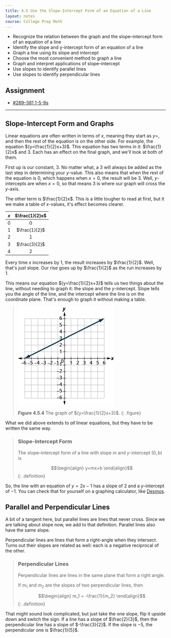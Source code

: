 ```yaml
---
title: 4.5 Use the Slope-Intercept Form of an Equation of a Line
layout: notes
course: College Prep Math
---
```


- Recognize the relation between the graph and the slope–intercept form of an equation of a line
- Identify the slope and y-intercept form of an equation of a line
- Graph a line using its slope and intercept
- Choose the most convenient method to graph a line
- Graph and interpret applications of slope–intercept
- Use slopes to identify parallel lines
- Use slopes to identify perpendicular lines

## Assignment

- [#289–381 1-5-9s](https://openstax.org/books/elementary-algebra-2e/pages/4-5-use-the-slope-intercept-form-of-an-equation-of-a-line#fs-id1169594078632)

---

## Slope-Intercept Form and Graphs

Linear equations are often written in terms of $x$, meaning they start as $y=$, and then the rest of the equation is on the other side. For example, the equation ${y=\frac{1}{2}x+3}$. This equation has two terms in it: $\frac{1}{2}x$ and $3$. Each has an effect on the final graph, and we'll look at both of them.

First up is our constant, $3$. No matter what, a $3$ will always be added as the last step in determining your $y$-value. This also means that when the rest of the equation is $0$, which happens when $x=0$, the result will be $3$. Well, $y$-intercepts are when $x=0$, so that means $3$ is where our graph will cross the $y$-axis.

The other term is $\frac{1}{2}x$. This is a little tougher to read at first, but it we make a table of $x$-values, it's effect becomes clearer.

|  $x$  | $\frac{1}{2}x$ |
| :---: | :------------: |
|  $0$  |      $0$       |
|  $1$  | $\frac{1}{2}$  |
|  $2$  |      $1$       |
|  $3$  | $\frac{3}{2}$  |
|  $4$  |      $2$       |

Every time $x$ increases by $1$, the result increases by $\frac{1}{2}$. Well, that's just slope. Our rise goes up by $\frac{1}{2}$ as the run increases by $1$.

This means our equation ${y=\frac{1}{2}x+3}$ tells us two things about the line, without needing to graph it: the slope and the $y$-intercept. Slope tells you the angle of the line, and the intercept where the line is on the coordinate plane. That's enough to graph it without making a table.

> ![1/2 x + 3](./img/4-5-slope-int-graph.jpg)
>
> **Figure 4.5.4** The graph of ${y=\frac{1}{2}x+3}$.
{: .figure}

What we did above extends to *all* linear equations, but they have to be written the same way.

> ### Slope-Intercept Form
>
> The slope–intercept form of a line with slope $m$ and $y$-intercept $(0,b)$ is
>
> $$\begin{align}
> y=mx+b
> \end{align}$$
{: .definition}

So, the line with an equation of $y=2x - 1$ has a slope of $2$ and a $y$-intercept of $-1$. You can check that for yourself on a graphing calculator, like [Desmos](https://www.desmos.com/calculator).

## Parallel and Perpendicular Lines

A bit of a tangent here, but parallel lines are lines that never cross. Since we are talking about slope now, we add to that definition. Parallel lines also have the same slope.

Perpendicular lines are lines that form a right-angle when they intersect. Turns out their slopes are related as well: each is a negative reciprocal of the other.

> ### Perpendicular Lines
>
> Perpendicular lines are lines in the same plane that form a right angle.
> 
> If $m_1$ and $m_2$ are the slopes of two perpendicular lines, then
>
> $$\begin{align}
> m_1 = -\frac{1}{m_2}
> \end{align}$$
{: .definition}

That might sound look complicated, but just take the one slope, flip it upside down and switch the sign. If a line has a slope of $\frac{2}{3}$, then the perpendicular line has a slope of $-\frac{3}{2}$. If the slope is $-5$, the perpendicular one is $\frac{1}{5}$.
